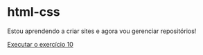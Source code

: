 # html-css

Estou aprendendo a criar sites e agora vou gerenciar repositórios!

<a href="https://dk-dssa.github.io/html-css/"> Executar o exercício 10</a>